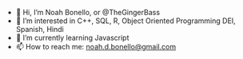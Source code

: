 - 👋 Hi, I’m Noah Bonello, or @TheGingerBass
- 👀 I’m interested in C++, SQL, R, Object Oriented Programming DEI, Spanish, Hindi
- 🌱 I’m currently learning Javascript
- 📫 How to reach me: noah.d.bonello@gmail.com
